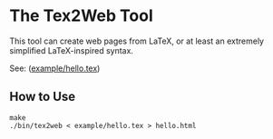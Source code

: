 
# The Tex2Web Tool

This tool can create web pages from LaTeX, or at least an extremely simplified LaTeX-inspired syntax.

See: ([example/hello.tex](example/hello.tex))

## How to Use

```
make
./bin/tex2web < example/hello.tex > hello.html
```


